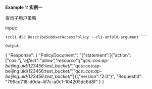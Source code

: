 **Example 1: 实例一**

查询子用户策略

Input: 

```
tccli dlc DescribeSubUserAccessPolicy --cli-unfold-argument ```

Output: 
```
{
    "Response": {
        "PolicyDocument": "{\"statement\":[{\"action\":[\"cos:*\"],\"effect\":\"allow\",\"resource\":[\"qcs::cos:ap-beijing:uid/123456:test_bucket/*\",\"qcs::cos:ap-beijing:uid/123456:test_bucket/*\",\"qcs::cos:ap-beijing:uid/123456:test_bucket/*\"]}],\"version\":\"2.0\"}",
        "RequestId": "799cd718-d0da-4f7c-a0c1-104205dc6d8f"
    }
}
```

